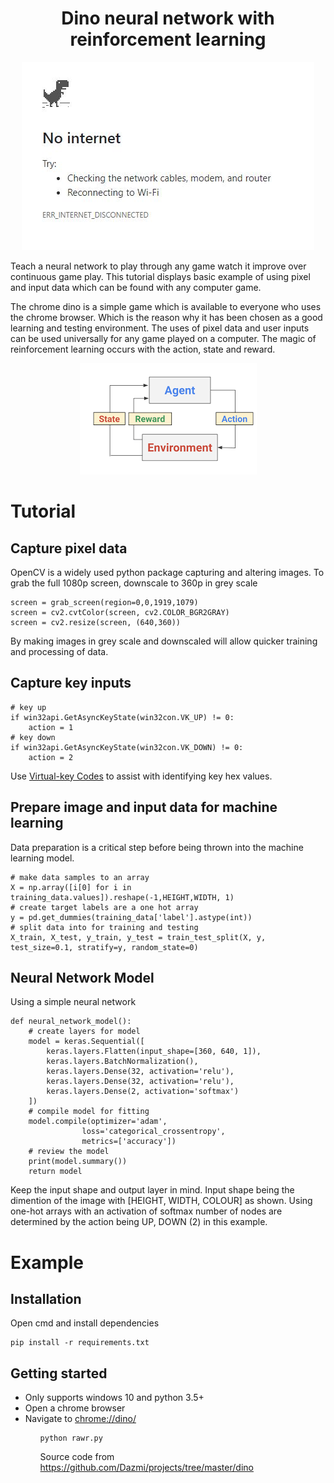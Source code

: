 <div>
<h1 align="center">Dino neural network with reinforcement learning</h1>
<div align="center">
  <a href="https://jaydendao.com/dino">
    <img src="assets/dino.JPG" alt="Chrome Dino" />
  </a>
</div>

Teach a neural network to play through any game watch it improve over continuous game play. This tutorial displays basic example of using pixel and input data which can be found with any computer game. 

The chrome dino is a simple game which is available to everyone who uses the chrome browser. Which is the reason why it has been chosen as a good learning and testing environment. The uses of pixel data and user inputs can be used universally for any game played on a computer. The magic of reinforcement learning occurs with the action, state and reward. 

<div align="center">
  <img src="assets/learning.png" alt="Reinforcement Learning" />
</div>

<h1>Tutorial</h1>
<h2>Capture pixel data</h2>
<p>
OpenCV is a widely used python package capturing and altering images.
To grab the full 1080p screen, downscale to 360p in grey scale 
</p>
<pre><code class='language-python'>screen = grab_screen(region=0,0,1919,1079)
screen = cv2.cvtColor(screen, cv2.COLOR_BGR2GRAY)
screen = cv2.resize(screen, (640,360))
</code></pre>
By making images in grey scale and downscaled will allow quicker training and processing of data. 

<h2>Capture key inputs</h2>
<pre><code class='language-python'># key up
if win32api.GetAsyncKeyState(win32con.VK_UP) != 0:
    action = 1 
# key down
if win32api.GetAsyncKeyState(win32con.VK_DOWN) != 0:
    action = 2
</code></pre>

Use <a href="https://docs.microsoft.com/en-us/windows/win32/inputdev/virtual-key-codes">Virtual-key Codes</a> to assist with identifying key hex values.

<h2> Prepare image and input data for machine learning </h2>
Data preparation is a critical step before being thrown into the machine learning model.
<pre><code class='language-python'># make data samples to an array
X = np.array([i[0] for i in training_data.values]).reshape(-1,HEIGHT,WIDTH, 1)
# create target labels are a one hot array
y = pd.get_dummies(training_data['label'].astype(int))
# split data into for training and testing
X_train, X_test, y_train, y_test = train_test_split(X, y, test_size=0.1, stratify=y, random_state=0)
</code></pre>

<h2> Neural Network Model </h2>
Using a simple neural network 
<pre><code class='language-python'>def neural_network_model():
    # create layers for model
    model = keras.Sequential([
        keras.layers.Flatten(input_shape=[360, 640, 1]),
        keras.layers.BatchNormalization(),
        keras.layers.Dense(32, activation='relu'),
        keras.layers.Dense(32, activation='relu'),
        keras.layers.Dense(2, activation='softmax')
    ])
    # compile model for fitting
    model.compile(optimizer='adam',
                loss='categorical_crossentropy', 
                metrics=['accuracy'])
    # review the model
    print(model.summary())
    return model
</code></pre>
Keep the input shape and output layer in mind. Input shape being the dimention of the image with [HEIGHT, WIDTH, COLOUR] as shown. Using one-hot arrays with an activation of softmax number of nodes are determined by the action being UP, DOWN (2) in this example.

<h1>Example</h1>
<h2>Installation</h2>
Open cmd and install dependencies
<pre><code class='language-elm'>pip install -r requirements.txt
</code></pre>

<h2>Getting started</h2>
<ul>
  <li>Only supports windows 10 and python 3.5+</li>
  <li>Open a chrome browser</li>
  <li>Navigate to <a href="chrome://dino">chrome://dino/</a></li>
<ul>
<pre><code class='language-elm'>python rawr.py
</code></pre>
Source code from <a href="https://github.com/Dazmi/projects/tree/master/dino">https://github.com/Dazmi/projects/tree/master/dino</a>
</div>
